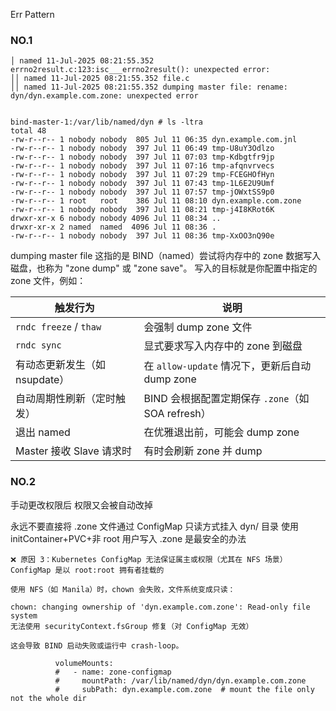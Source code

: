 

Err Pattern

### NO.1
```
│ named 11-Jul-2025 08:21:55.352 errno2result.c:123:isc___errno2result(): unexpected error:                                                                                                                                                                                                                                                        ││ named 11-Jul-2025 08:21:55.352 file.c                                                                                                                                                                                                                                                                 ││ named 11-Jul-2025 08:21:55.352 dumping master file: rename: dyn/dyn.example.com.zone: unexpected error 


bind-master-1:/var/lib/named/dyn # ls -ltra
total 48
-rw-r--r-- 1 nobody nobody  805 Jul 11 06:35 dyn.example.com.jnl
-rw-r--r-- 1 nobody nobody  397 Jul 11 06:49 tmp-U8uY3Odlzo
-rw-r--r-- 1 nobody nobody  397 Jul 11 07:03 tmp-Kdbgtfr9jp
-rw-r--r-- 1 nobody nobody  397 Jul 11 07:16 tmp-afqnvrvecs
-rw-r--r-- 1 nobody nobody  397 Jul 11 07:29 tmp-FCEGHOfHyn
-rw-r--r-- 1 nobody nobody  397 Jul 11 07:43 tmp-1L6E2U9Umf
-rw-r--r-- 1 nobody nobody  397 Jul 11 07:57 tmp-jOWxtSS9p0
-rw-r--r-- 1 root   root    386 Jul 11 08:10 dyn.example.com.zone
-rw-r--r-- 1 nobody nobody  397 Jul 11 08:21 tmp-j4I8KRot6K
drwxr-xr-x 6 nobody nobody 4096 Jul 11 08:34 ..
drwxr-xr-x 2 named  named  4096 Jul 11 08:36 .
-rw-r--r-- 1 nobody nobody  397 Jul 11 08:36 tmp-XxOO3nQ90e
```

dumping master file 
这指的是 BIND（named）尝试将内存中的 zone 数据写入磁盘，也称为 "zone dump" 或 "zone save"。
写入的目标就是你配置中指定的 zone 文件，例如：

| 触发行为                   | 说明                                    |
| ---------------------- | ------------------------------------- |
| `rndc freeze` / `thaw` | 会强制 dump zone 文件                      |
| `rndc sync`            | 显式要求写入内存中的 zone 到磁盘                   |
| 有动态更新发生（如 nsupdate）    | 在 `allow-update` 情况下，更新后自动 dump zone  |
| 自动周期性刷新（定时触发）          | BIND 会根据配置定期保存 `.zone`（如 SOA refresh） |
| 退出 named               | 在优雅退出前，可能会 dump zone                  |
| Master 接收 Slave 请求时    | 有时会刷新 zone 并 dump                     |

### NO.2
手动更改权限后 权限又会被自动改掉

永远不要直接将 .zone 文件通过 ConfigMap 只读方式挂入 dyn/ 目录
使用 initContainer+PVC+非 root 用户写入 .zone 是最安全的办法
```
❌ 原因 3：Kubernetes ConfigMap 无法保证属主或权限（尤其在 NFS 场景）
ConfigMap 是以 root:root 拥有者挂载的

使用 NFS（如 Manila）时，chown 会失败，文件系统变成只读：

chown: changing ownership of 'dyn.example.com.zone': Read-only file system
无法使用 securityContext.fsGroup 修复（对 ConfigMap 无效）

这会导致 BIND 启动失败或运行中 crash-loop。
```


```
          volumeMounts:
          #   - name: zone-configmap
          #     mountPath: /var/lib/named/dyn/dyn.example.com.zone
          #     subPath: dyn.example.com.zone  # mount the file only not the whole dir
```